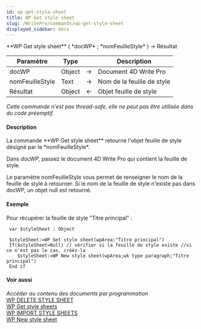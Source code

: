 ```yaml
---
id: wp-get-style-sheet
title: WP Get style sheet
slug: /WritePro/commands/wp-get-style-sheet
displayed_sidebar: docs
---
```


<!--REF #_command_.WP Get style sheet.Syntax-->**WP Get style sheet** ( *docWP* ; *nomFeuilleStyle* ) -> Résultat<!-- END REF-->
<!--REF #_command_.WP Get style sheet.Params-->
| Paramètre | Type |  | Description |
| --- | --- | --- | --- |
| docWP | Object | &#8594;  | Document 4D Write Pro |
| nomFeuilleStyle | Text | &#8594;  | Nom de la feuille de style |
| Résultat | Object | &#8592; | Objet feuille de style |

<!-- END REF-->

*Cette commande n'est pas thread-safe, elle ne peut pas être utilisée dans du code préemptif.*


#### Description 

<!--REF #_command_.WP Get style sheet.Summary-->La commande **WP Get style sheet** retourne l'objet feuille de style désigné par le *nomFeuilleStyle*.<!-- END REF-->

Dans *docWP*, passez le document 4D Write Pro qui contient la feuille de style.

Le paramètre nomFeuilleStyle vous permet de renseigner le nom de la feuille de style à retourner. Si le nom de la feuille de style n'existe pas dans docWP, un objet null est retourné.

#### Exemple 

Pour récupérer la feuille de style "Titre principal" :

```4d
 var $styleSheet : Object
 
 $styleSheet:=WP Get style sheet(wpArea;"Titre principal")
 If($styleSheet=Null) // vérifier si la feuille de style existe //si ce n'est pas le cas, crééz-la
    $styleSheet:=WP New style sheet(wpArea;wk type paragraph;"Titre principal")
 End if
```

#### Voir aussi 

*Accéder au contenu des documents par programmation*  
[WP DELETE STYLE SHEET](wp-delete-style-sheet.md)  
[WP Get style sheets](wp-get-style-sheets.md)  
[WP IMPORT STYLE SHEETS](wp-import-style-sheets.md)  
[WP New style sheet](wp-new-style-sheet.md)  
